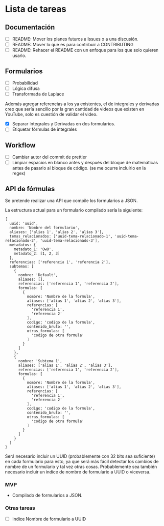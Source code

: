 # Lista de tareas

## Documentación

- [ ] README: Mover los planes futuros a Issues o a una discusión.
- [ ] README: Mover lo que es para contribuir a CONTRIBUTING
- [ ] README: Rehacer el README con un enfoque para los que solo quieren usarlo.

## Formularios

- [ ] Probabilidad
- [ ] Lógica difusa
- [ ] Transformada de Laplace

Además agregar referencias a los ya existentes, el de integrales y derivadas creo que sería sencillo por la gran cantidad de videos que existen en YouTube, solo es cuestión de validar el video.

- [x] Separar Integrales y Derivadas en dos formularios.
- [ ] Etiquetar fórmulas de integrales

## Workflow

- [ ] Cambiar autor del commit de prettier
- [ ] Limpiar espacios en blanco antes y después del bloque de matemáticas antes de pasarlo al bloque de código. (se me ocurre incluirlo en la regex)

## API de fórmulas

Se pretende realizar una API que compile los formularios a JSON.

La estructura actual para un formulario compilado sería la siguiente:

```
{
  uuid: 'uuid',
  nombre: 'Nombre del formulario',
  aliases: ['alias 1', 'alias 2', 'alias 3'],
  temas_relacionados: ['uuid-tema-relacionado-1', 'uuid-tema-relacionado-2', 'uuid-tema-relacionado-3'],
  metadatos: {
    metadato_1: 'OwO',
    metadato_2: [1, 2, 3]
  },
  referencias: ['referencia 1', 'referencia 2'],
  subtemas: [
    {
      nombre: 'Default',
      aliases: [],
      referencias: ['referencia 1', 'referencia 2'],
      formulas: [
        {
          nombre: 'Nombre de la formula',
          aliases: ['alias 1', 'alias 2', 'alias 3'],
          referencias: [
            'referencia 1',
            'referencia 2'
          ],
          codigo: 'codigo de la formula',
          contenido_bruto: '',
          otras_formulas: [
            'codigo de otra formula'
          ]
        }
      ]
    },
    {
      nombre: 'Subtema 1',
      aliases: ['alias 1', 'alias 2', 'alias 3'],
      referencias: ['referencia 1', 'referencia 2'],
      formulas: [
        {
          nombre: 'Nombre de la formula',
          aliases: ['alias 1', 'alias 2', 'alias 3'],
          referencias: [
            'referencia 1',
            'referencia 2'
          ],
          codigo: 'codigo de la formula',
          contenido_bruto: '',
          otras_formulas: [
            'codigo de otra formula'
          ]
        }
      ]
    }
  ]
}
```

Será necesario incluir un UUID (probablemente con 32 bits sea suficiente) en cada formulario para esto, ya que será más fácil detectar los cambios de nombre de un formulario y tal vez otras cosas. Probablemente sea también necesario incluir un índice de nombre de formulario a UUID o viceversa.

### MVP

- Compilado de formularios a JSON.

### Otras tareas

- [ ] Indice Nombre de formulario a UUID
